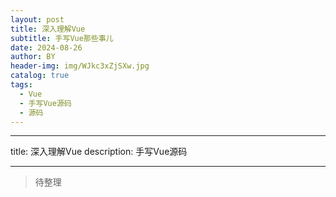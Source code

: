 ```yaml
---
layout: post
title: 深入理解Vue
subtitle: 手写Vue那些事儿
date: 2024-08-26
author: BY
header-img: img/WJkc3xZjSXw.jpg
catalog: true
tags:
  - Vue
  - 手写Vue源码
  - 源码
---
```


---

title: 深入理解Vue
description: 手写Vue源码

---

> 待整理
